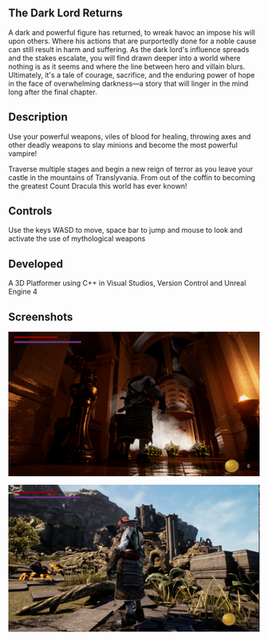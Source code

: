 
## The Dark Lord Returns

A dark and powerful figure has returned, to wreak havoc an impose his will upon others. Where his actions that are purportedly done for a noble cause can still result in harm and suffering. As the dark lord's influence spreads and the stakes escalate, you will find drawn deeper into a world where nothing is as it seems and where the line between hero and villain blurs. Ultimately, it's a tale of courage, sacrifice, and the enduring power of hope in the face of overwhelming darkness—a story that will linger in the mind long after the final chapter.

## Description

Use your powerful weapons, viles of blood for healing, throwing axes and other deadly weapons to slay minions and become the most powerful vampire!

Traverse multiple stages and begin a new reign of terror as you leave your castle in the mountains of Translyvania. From out of the coffin to becoming the greatest Count Dracula this world has ever known!

## Controls

Use the keys WASD to move, space bar to jump and mouse to look and activate the use of mythological weapons 

## Developed

A 3D Platformer using C++ in Visual Studios, Version Control and Unreal Engine 4

## Screenshots

![CastleLevel](https://raw.githubusercontent.com/Jlbrown8708/Platformer-/main/Screenshot%202024-04-18%20095904.gif)

![StormTheGates](https://raw.githubusercontent.com/Jlbrown8708/Platformer-/main/Screenshot%202024-04-18%20105052.gif)
